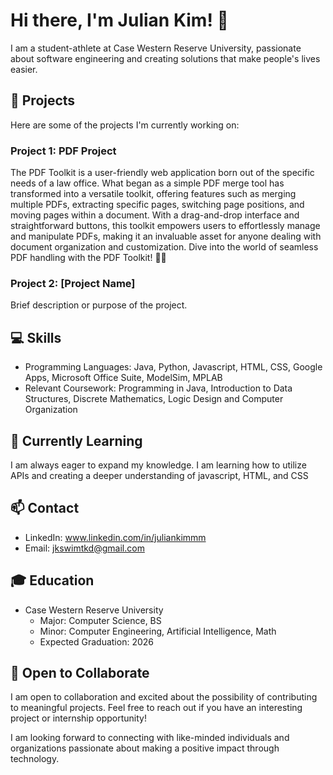 # Hi there, I'm Julian Kim! 👋

I am a student-athlete at Case Western Reserve University, passionate about software engineering and creating solutions that make people's lives easier.

## 🚀 Projects

Here are some of the projects I'm currently working on:

### Project 1: PDF Project 

The PDF Toolkit is a user-friendly web application born out of the specific needs of a law office. What began as a simple PDF merge tool has transformed into a versatile toolkit, offering features such as merging multiple PDFs, extracting specific pages, switching page positions, and moving pages within a document. With a drag-and-drop interface and straightforward buttons, this toolkit empowers users to effortlessly manage and manipulate PDFs, making it an invaluable asset for anyone dealing with document organization and customization. Dive into the world of seamless PDF handling with the PDF Toolkit! 📄✨

### Project 2: [Project Name]

Brief description or purpose of the project.

## 💻 Skills

- Programming Languages: Java, Python, Javascript, HTML, CSS, Google Apps, Microsoft Office Suite, ModelSim, MPLAB
- Relevant Coursework: Programming in Java, Introduction to Data Structures, Discrete Mathematics, Logic Design and Computer Organization

## 🌱 Currently Learning

I am always eager to expand my knowledge. I am learning how to utilize APIs and creating a deeper understanding of javascript, HTML, and CSS

## 📫 Contact

- LinkedIn: www.linkedin.com/in/juliankimmm
- Email: jkswimtkd@gmail.com

## 🎓 Education

- Case Western Reserve University
  - Major: Computer Science, BS
  - Minor: Computer Engineering, Artificial Intelligence, Math 
  - Expected Graduation: 2026


## 🤝 Open to Collaborate

I am open to collaboration and excited about the possibility of contributing to meaningful projects. Feel free to reach out if you have an interesting project or internship opportunity!

I am looking forward to connecting with like-minded individuals and organizations passionate about making a positive impact through technology.
